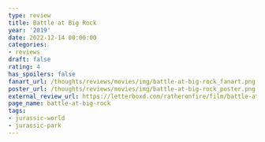 ```yaml
---
type: review
title: Battle at Big Rock
year: '2019'
date: 2022-12-14 00:00:00
categories:
- reviews
draft: false
rating: 4
has_spoilers: false
fanart_url: /thoughts/reviews/movies/img/battle-at-big-rock_fanart.png
poster_url: /thoughts/reviews/movies/img/battle-at-big-rock_poster.png
external_review_url: https://letterboxd.com/ratheronfire/film/battle-at-big-rock/
page_name: battle-at-big-rock
tags:
- jurassic-world
- jurassic-park
---
```


